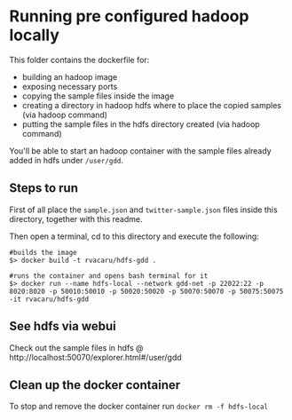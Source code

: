 # Running pre configured hadoop locally
This folder contains the dockerfile for:
 - building an hadoop image
 - exposing necessary ports
 - copying the sample files inside the image
 - creating a directory in hadoop hdfs where to place the copied samples (via hadoop command)
 - putting the sample files in the hdfs directory created (via hadoop command)

You'll be able to start an hadoop container with the sample files already added in hdfs under `/user/gdd`.

## Steps to run 
First of all place the `sample.json` and `twitter-sample.json` files inside this directory, together with this readme.

Then open a terminal, cd to this directory and execute the following:
```
#builds the image
$> docker build -t rvacaru/hdfs-gdd .

#runs the container and opens bash terminal for it
$> docker run --name hdfs-local --network gdd-net -p 22022:22 -p 8020:8020 -p 50010:50010 -p 50020:50020 -p 50070:50070 -p 50075:50075 -it rvacaru/hdfs-gdd

```

## See hdfs via webui
Check out the sample files in hdfs @ http://localhost:50070/explorer.html#/user/gdd

## Clean up the docker container
To stop and remove the docker container run `docker rm -f hdfs-local`
